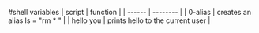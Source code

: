 #shell variables 
| script | function |
| ------ | -------- |
| 0-alias | creates an alias ls = "rm * " |
| hello you | prints hello to the current user |
